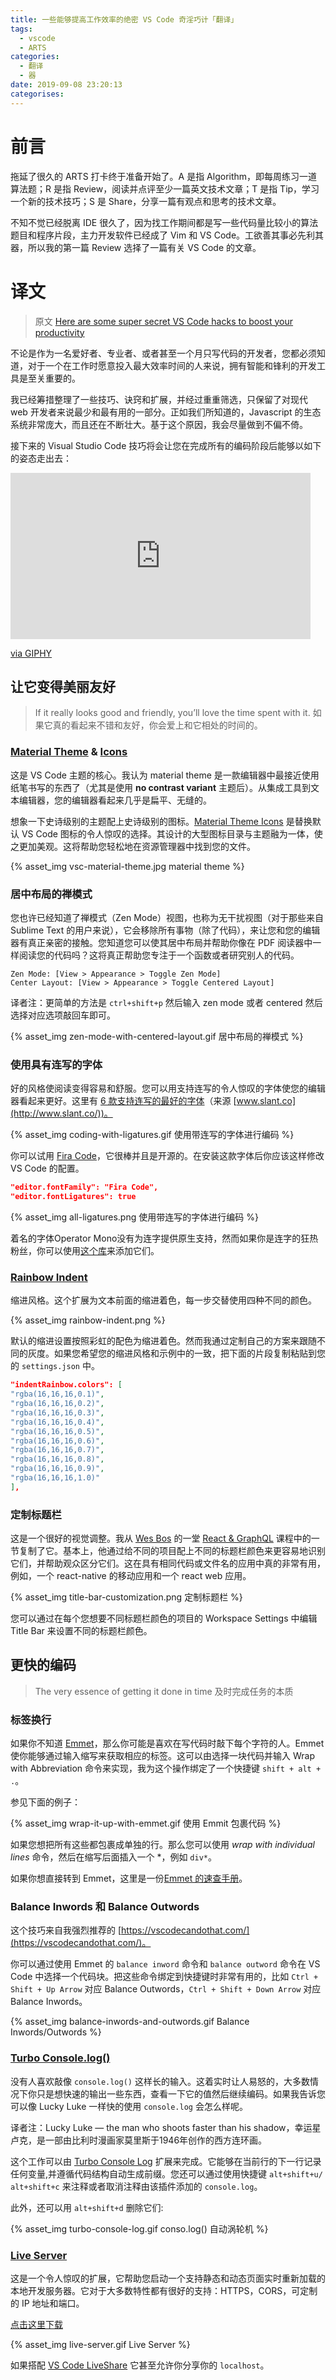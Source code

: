 ```yaml
---
title: 一些能够提高工作效率的绝密 VS Code 奇淫巧计「翻译」
tags:
  - vscode
  - ARTS
categories:
  - 翻译
  - 器
date: 2019-09-08 23:20:13
categorises:
---
```



# 前言

拖延了很久的 ARTS 打卡终于准备开始了。A 是指 Algorithm，即每周练习一道算法题；R 是指 Review，阅读并点评至少一篇英文技术文章；T 是指 Tip，学习一个新的技术技巧；S 是 Share，分享一篇有观点和思考的技术文章。

不知不觉已经脱离 IDE 很久了，因为找工作期间都是写一些代码量比较小的算法题目和程序片段，主力开发软件已经成了 Vim 和 VS Code。工欲善其事必先利其器，所以我的第一篇 Review 选择了一篇有关 VS Code 的文章。

# 译文

> 原文 [Here are some super secret VS Code hacks to boost your productivity](https://medium.com/free-code-camp/here-are-some-super-secret-vs-code-hacks-to-boost-your-productivity-20d30197ac76)

不论是作为一名爱好者、专业者、或者甚至一个月只写代码的开发者，您都必须知道，对于一个在工作时愿意投入最大效率时间的人来说，拥有智能和锋利的开发工具是至关重要的。

我已经筹措整理了一些技巧、诀窍和扩展，并经过重重筛选，只保留了对现代 web 开发者来说最少和最有用的一部分。正如我们所知道的，Javascript 的生态系统非常庞大，而且还在不断壮大。基于这个原因，我会尽量做到不偏不倚。

接下来的 Visual Studio Code 技巧将会让您在完成所有的编码阶段后能够以如下的姿态走出去：

<iframe src="https://giphy.com/embed/26gJyIscAHtBNcc00" width="480" height="266" frameBorder="0" class="giphy-embed" allowFullScreen></iframe><p><a href="https://giphy.com/gifs/ufc-mma-ufc-205-26gJyIscAHtBNcc00">via GIPHY</a></p>

## 让它变得美丽友好

> If it really looks good and friendly, you’ll love the time spent with it.
> 如果它真的看起来不错和友好，你会爱上和它相处的时间的。

### [Material Theme](https://marketplace.visualstudio.com/items?itemName=Equinusocio.vsc-material-theme) & [Icons](https://marketplace.visualstudio.com/items?itemName=PKief.material-icon-theme)

这是 VS Code 主题的核心。我认为 material theme 是一款编辑器中最接近使用纸笔书写的东西了（尤其是使用 **no contrast variant** 主题后）。从集成工具到文本编辑器，您的编辑器看起来几乎是扁平、无缝的。

想象一下史诗级别的主题配上史诗级别的图标。[Material Theme Icons](https://marketplace.visualstudio.com/items?itemName=PKief.material-icon-theme) 是替换默认 VS Code 图标的令人惊叹的选择。其设计的大型图标目录与主题融为一体，使之更加美观。这将帮助您轻松地在资源管理器中找到您的文件。

{% asset_img vsc-material-theme.jpg material theme %}

### 居中布局的禅模式

您也许已经知道了禅模式（Zen Mode）视图，也称为无干扰视图（对于那些来自 Sublime Text 的用户来说），它会移除所有事物（除了代码），来让您和您的编辑器有真正亲密的接触。您知道您可以使其居中布局并帮助你像在 PDF 阅读器中一样阅读您的代码吗？这将真正帮助您专注于一个函数或者研究别人的代码。

```text
Zen Mode: [View > Appearance > Toggle Zen Mode]
Center Layout: [View > Appearance > Toggle Centered Layout]
```

译者注：更简单的方法是 `ctrl+shift+p` 然后输入 zen mode 或者 centered 然后选择对应选项敲回车即可。

{% asset_img zen-mode-with-centered-layout.gif 居中布局的禅模式 %}

### 使用具有连写的字体

好的风格使阅读变得容易和舒服。您可以用支持连写的令人惊叹的字体使您的编辑器看起来更好。这里有 [6 款支持连写的最好的字体](https://www.slant.co/topics/5611/~monospace-programming-fonts-with-ligatures)（来源 [www.slant.co](http://www.slant.co/))。

{% asset_img coding-with-ligatures.gif 使用带连写的字体进行编码 %}

你可以试用 [Fira Code](https://github.com/tonsky/FiraCode)，它很棒并且是开源的。在安装这款字体后你应该这样修改 VS Code 的配置。

```json
"editor.fontFamily": "Fira Code",
"editor.fontLigatures": true
```

{% asset_img all-ligatures.png 使用带连写的字体进行编码 %}

着名的字体Operator Mono没有为连字提供原生支持，然而如果你是连字的狂热粉丝，你可以使用[这个库](https://github.com/kiliman/operator-mono-lig)来添加它们。

### [Rainbow Indent](https://marketplace.visualstudio.com/items?itemName=oderwat.indent-rainbow)

缩进风格。这个扩展为文本前面的缩进着色，每一步交替使用四种不同的颜色。

{% asset_img rainbow-indent.png %}

默认的缩进设置按照彩虹的配色为缩进着色。然而我通过定制自己的方案来跟随不同的灰度。如果您希望您的缩进风格和示例中的一致，把下面的片段复制粘贴到您的 `settings.json` 中。

```json
"indentRainbow.colors": [
"rgba(16,16,16,0.1)",
"rgba(16,16,16,0.2)",
"rgba(16,16,16,0.3)",
"rgba(16,16,16,0.4)",
"rgba(16,16,16,0.5)",
"rgba(16,16,16,0.6)",
"rgba(16,16,16,0.7)",
"rgba(16,16,16,0.8)",
"rgba(16,16,16,0.9)",
"rgba(16,16,16,1.0)"
],
```

### 定制标题栏

这是一个很好的视觉调整。我从 [Wes Bos](https://medium.com/u/86a55cd7983b?source=post_page-----20d30197ac76----------------------) 的一堂 [React & GraphQL](https://advancedreact.com/) 课程中的一节复制了它。基本上，他通过给不同的项目配上不同的标题栏颜色来更容易地识别它们，并帮助观众区分它们。这在具有相同代码或文件名的应用中真的非常有用，例如，一个 react-native 的移动应用和一个 react web 应用。

{% asset_img title-bar-customization.png 定制标题栏 %}

您可以通过在每个您想要不同标题栏颜色的项目的 Workspace Settings 中编辑 Title Bar 来设置不同的标题栏颜色。

## 更快的编码

> The very essence of getting it done in time
> 及时完成任务的本质

### 标签换行

如果你不知道 [Emmet](https://emmet.io/)，那么你可能是喜欢在写代码时敲下每个字符的人。Emmet 使你能够通过输入缩写来获取相应的标签。这可以由选择一块代码并输入 Wrap with Abbreviation 命令来实现，我为这个操作绑定了一个快捷键 `shift + alt + .`。

参见下面的例子：

{% asset_img wrap-it-up-with-emmet.gif 使用 Emmit 包裹代码 %}

如果您想把所有这些都包裹成单独的行。那么您可以使用 *wrap with individual lines* 命令，然后在缩写后面插入一个 \*，例如 `div*`。

如果你想直接转到 Emmet，这里是一份[Emmet 的速查手册](https://docs.emmet.io/cheat-sheet/)。

### Balance Inwords 和 Balance Outwords

这个技巧来自我强烈推荐的 [https://vscodecandothat.com/](https://vscodecandothat.com/)。

你可以通过使用 Emmet 的 `balance inword` 命令和 `balance outword` 命令在 VS Code 中选择一个代码块。把这些命令绑定到快捷键时非常有用的，比如 `Ctrl + Shift + Up Arrow` 对应 Balance Outwords，`Ctrl + Shift + Down Arrow` 对应 Balance Inwords。

{% asset_img balance-inwords-and-outwords.gif Balance Inwords/Outwords %}

### [Turbo Console.log()](https://marketplace.visualstudio.com/items?itemName=ChakrounAnas.turbo-console-log)

没有人喜欢敲像 `console.log()` 这样长的输入。这着实时让人易怒的，大多数情况下你只是想快速的输出一些东西，查看一下它的值然后继续编码。如果我告诉您可以像 Lucky Luke 一样快的使用 `console.log` 会怎么样呢。

译者注：Lucky Luke — the man who shoots faster than his shadow，幸运星卢克，是一部由比利时漫画家莫里斯于1946年创作的西方连环画。

这个工作可以由 [Turbo Console Log](https://marketplace.visualstudio.com/items?itemName=ChakrounAnas.turbo-console-log) 扩展来完成。它能够在当前行的下一行记录任何变量,并遵循代码结构自动生成前缀。您还可以通过使用快捷键 `alt+shift+u/ alt+shift+c` 来注释或者取消注释由该插件添加的 `console.log`。

此外，还可以用 `alt+shift+d` 删除它们:

{% asset_img turbo-console-log.gif conso.log() 自动涡轮机 %}

### [Live Server](https://marketplace.visualstudio.com/items?itemName=ritwickdey.LiveServer)

这是一个令人惊叹的扩展，它帮助您启动一个支持静态和动态页面实时重新加载的本地开发服务器。它对于大多数特性都有很好的支持：HTTPS，CORS，可定制的 IP 地址和端口。

[点击这里下载](https://marketplace.visualstudio.com/items?itemName=ritwickdey.LiveServer)

{% asset_img live-server.gif Live Server %}

如果搭配 [VS Code LiveShare](https://marketplace.visualstudio.com/items?itemName=MS-vsliveshare.vsliveshare) 它甚至允许你分享你的 `localhost`。

